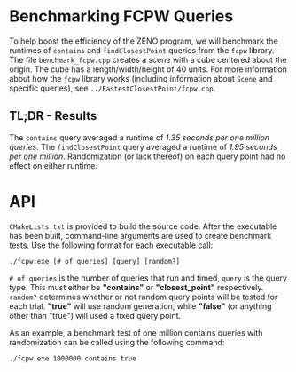 # Benchmarking FCPW Queries

To help boost the efficiency of the ZENO program, we will benchmark the runtimes of `contains` and `findClosestPoint` queries from the `fcpw` library. The file `benchmark_fcpw.cpp` creates a scene with a cube centered about the origin. The cube has a length/width/height of 40 units. For more information about how the `fcpw` library works (including information about `Scene` and specific queries), see `../FastestClosestPoint/fcpw.cpp`.

## TL;DR - Results

The `contains` query averaged a runtime of *1.35 seconds per one million queries*. The `findClosestPoint` query averaged a runtime of *1.95 seconds per one million*. Randomization (or lack thereof) on each query point had no effect on either runtime.

# API

`CMakeLists.txt` is provided to build the source code. After the executable has been built, command-line arguments are used to create benchmark tests. Use the following format for each executable call:

`./fcpw.exe [# of queries] [query] [random?]`

`# of queries` is the number of queries that run and timed, `query` is the query type. This must either be **"contains"** or **"closest_point"** respectively. `random?` determines whether or not random query points will be tested for each trial. **"true"** will use random generation, while **"false"** (or anything other than "true") will used a fixed query point.

As an example, a benchmark test of one million contains queries with randomization can be called using the following command:

`./fcpw.exe 1000000 contains true`
